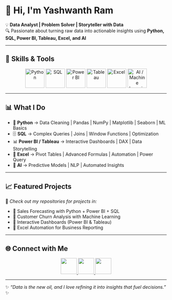 # 👋 Hi, I'm Yashwanth Ram  

💡 **Data Analyst | Problem Solver | Storyteller with Data**  
🔍 Passionate about turning raw data into actionable insights using **Python, SQL, Power BI, Tableau, Excel, and AI**  

---

## 🚀 Skills & Tools

<p align="center">
  <!-- Python -->
  <img src="https://img.icons8.com/color/96/000000/python--v1.png" width="60" title="Python"/>
  <!-- SQL -->
  <img src="https://img.icons8.com/ios-filled/100/4479A1/database.png" width="60" title="SQL"/>
  <!-- Power BI -->
  <img src="https://img.icons8.com/color/96/000000/power-bi.png" width="60" title="Power BI"/>
  <!-- Tableau -->
  <img src="https://img.icons8.com/color/96/000000/tableau-software.png" width="60" title="Tableau"/>
  <!-- Excel -->
  <img src="https://img.icons8.com/color/96/000000/microsoft-excel-2019--v1.png" width="60" title="Excel"/>
  <!-- AI -->
  <img src="https://img.icons8.com/external-flaticons-lineal-color-flat-icons/96/external-artificial-intelligence-robotics-flaticons-lineal-color-flat-icons.png" width="60" title="AI / Machine Learning"/>
</p>

---

## 📊 What I Do

- 🐍 **Python** → Data Cleaning | Pandas | NumPy | Matplotlib | Seaborn | ML Basics  
- 🗄️ **SQL** → Complex Queries | Joins | Window Functions | Optimization  
- 📊 **Power BI / Tableau** → Interactive Dashboards | DAX | Data Storytelling  
- 📑 **Excel** → Pivot Tables | Advanced Formulas | Automation | Power Query  
- 🤖 **AI** → Predictive Models | NLP | Automated Insights  

---

## 📈 Featured Projects

🔗 *Check out my repositories for projects in:*
- 📌 Sales Forecasting with Python + Power BI + SQL  
- 📌 Customer Churn Analysis with Machine Learning  
- 📌 Interactive Dashboards (Power BI & Tableau)  
- 📌 Excel Automation for Business Reporting  

---

## 🌐 Connect with Me  

<p align="center">
  <a href="https://www.linkedin.com/in/YOUR-LINKEDIN" target="_blank">
    <img src="https://img.icons8.com/color/96/000000/linkedin.png" width="50"/>
  </a>
  <a href="mailto:your.email@example.com">
    <img src="https://img.icons8.com/color/96/000000/gmail-new.png" width="50"/>
  </a>
  <a href="https://github.com/YOUR-GITHUB" target="_blank">
    <img src="https://img.icons8.com/material-outlined/96/000000/github.png" width="50"/>
  </a>
</p>

---

✨ *“Data is the new oil, and I love refining it into insights that fuel decisions.”* ✨
